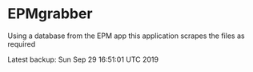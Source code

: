 # EPMgrabber
Using a database from the EPM app this application scrapes the files as required


Latest backup: Sun Sep 29 16:51:01 UTC 2019
